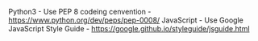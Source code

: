 Python3 - Use PEP 8 codeing cenvention - https://www.python.org/dev/peps/pep-0008/
JavaScript - Use Google JavaScript Style Guide - https://google.github.io/styleguide/jsguide.html

